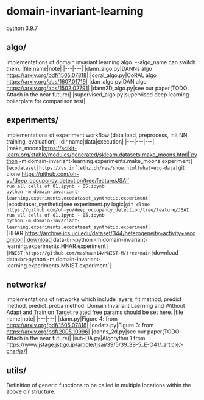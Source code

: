 # domain-invariant-learning
python 3.9.7
## algo/
implementations of domain invariant learning algo.
--algo_name can switch them.
|file name|note|
|---|---|
|dann_algo.py|DANNs algo https://arxiv.org/pdf/1505.07818|
|coral_algo.py|CoRAL algo https://arxiv.org/abs/1607.01719|
|dan_algo.py|DAN algo https://arxiv.org/abs/1502.02791|
|dann2D_algo.py|see our paper(TODO: Attach in the near future)|
|supervised_algo.py|supervised deep learning boilerplate for comparison test|

## experiments/
implementations of experiment workflow (data load, preprocess, init NN, training, evaluation).
|dir name|data|execution|
|---|---|---|
|make_moons|https://scikit-learn.org/stable/modules/generated/sklearn.datasets.make_moons.html|`python -m domain-invariant-learning.experiments.make_moons.experiment`|
|ecodataset|https://vs.inf.ethz.ch/res/show.html?what=eco-data|`git clone https://github.com/oh-yu/deep_occupancy_detection/tree/feature/JSAI`<br>`run all cells of 01.ipynb - 05.ipynb`<br>`python -m domain-invariant-learning.experiments.ecodataset_synthetic.experiment`|
|ecodataset_synthetic|see experiment.py logic|`git clone https://github.com/oh-yu/deep_occupancy_detection/tree/feature/JSAI`<br>`run all cells of 01.ipynb - 05.ipynb`<br>`python -m domain-invariant-learning.experiments.ecodataset_synthetic.experiment`|
|HHAR|https://archive.ics.uci.edu/dataset/344/heterogeneity+activity+recognition|`download data`<br>`python -m domain-invariant-learning.experiments.HHAR.experiment`|
|MNIST|https://github.com/mashaan14/MNIST-M/tree/main|`download data`<br>`python -m domain-invariant-learning.experiments.MNIST.experiment`|

## networks/
implementations of networks which include layers, fit method, predict method, predict_proba method.
Domain Invariant Laerning and Without Adapt and Train on Target related free params should be set here.
|file name|note|
|---|---|
|dann.py|Figure 4: from https://arxiv.org/pdf/1505.07818|
|codats.py|Figure 3: from https://arxiv.org/pdf/2005.10996|
|danns_2d.py|see our paper(TODO: Attach in the near future)|
|isih-DA.py|Algorythm 1 from https://www.jstage.jst.go.jp/article/tjsai/39/5/39_39-5_E-O41/_article/-char/ja/|

## utils/
Definition of generic functions to be called in multiple locations within the above dir structure.



  







